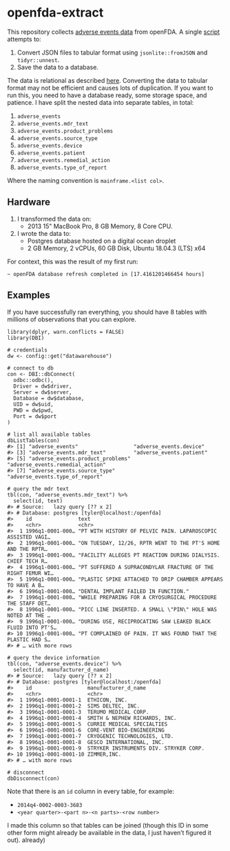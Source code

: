 
<!-- README.md is generated from README.Rmd. Please edit that file -->

openfda-extract
===============

<!-- badges: start -->
<!-- badges: end -->

This repository collects [adverse events
data](https://open.fda.gov/apis/device/event/download/) from openFDA. A
single [script](/data-raw/loop.R) attempts to:

1.  Convert JSON files to tabular format using `jsonlite::fromJSON` and
    `tidyr::unnest`.
2.  Save the data to a database.

The data is relational as described
[here](https://opendata.stackexchange.com/a/2187). Converting the data
to tabular format may not be efficient and causes lots of duplication.
If you want to run this, you need to have a database ready, some storage
space, and patience. I have split the nested data into separate tables,
in total:

1.  `adverse_events`
2.  `adverse_events.mdr_text`
3.  `adverse_events.product_problems`
4.  `adverse_events.source_type`
5.  `adverse_events.device`
6.  `adverse_events.patient`
7.  `adverse_events.remedial_action`
8.  `adverse_events.type_of_report`

Where the naming convention is `mainframe.<list col>`.

Hardware
--------

1.  I transformed the data on:
    -   2013 15" MacBook Pro, 8 GB Memory, 8 Core CPU.
2.  I wrote the data to:
    -   Postgres database hosted on a digital ocean droplet
    -   2 GB Memory, 2 vCPUs, 60 GB Disk, Ubuntu 18.04.3 (LTS) x64

For context, this was the result of my first run:

    ~ openFDA database refresh completed in [17.4161201466454 hours]

Examples
--------

If you have successfully ran everything, you should have 8 tables with
millions of observations that you can explore.

    library(dplyr, warn.conflicts = FALSE)
    library(DBI)

    # credentials
    dw <- config::get("datawarehouse")

    # connect to db
    con <- DBI::dbConnect(
      odbc::odbc(),
      Driver = dw$driver,
      Server = dw$server,
      Database = dw$database,
      UID = dw$uid,
      PWD = dw$pwd,
      Port = dw$port
    )

    # list all available tables
    dbListTables(con)
    #> [1] "adverse_events"                  "adverse_events.device"          
    #> [3] "adverse_events.mdr_text"         "adverse_events.patient"         
    #> [5] "adverse_events.product_problems" "adverse_events.remedial_action" 
    #> [7] "adverse_events.source_type"      "adverse_events.type_of_report"

    # query the mdr text
    tbl(con, "adverse_events.mdr_text") %>% 
      select(id, text)
    #> # Source:   lazy query [?? x 2]
    #> # Database: postgres [tyler@localhost:/openfda]
    #>    id               text                                                        
    #>    <chr>            <chr>                                                       
    #>  1 1996q1-0001-000… "PT WITH HISTORY OF PELVIC PAIN. LAPAROSCOPIC ASSISTED VAGI…
    #>  2 1996q1-0001-000… "ON TUESDAY, 12/26, RPTR WENT TO THE PT'S HOME AND THE RPTR…
    #>  3 1996q1-0001-000… "FACILITY ALLEGES PT REACTION DURING DIALYSIS. CHIEF TECH R…
    #>  4 1996q1-0001-000… "PT SUFFERED A SUPRACONDYLAR FRACTURE OF THE RIGHT FEMUR WI…
    #>  5 1996q1-0001-000… "PLASTIC SPIKE ATTACHED TO DRIP CHAMBER APPEARS TO HAVE A B…
    #>  6 1996q1-0001-000… "DENTAL IMPLANT FAILED IN FUNCTION."                        
    #>  7 1996q1-0001-000… "WHILE PREPARING FOR A CRYOSURGICAL PROCEDURE THE STAFF DET…
    #>  8 1996q1-0001-000… "PICC LINE INSERTED. A SMALL \"PIN\" HOLE WAS NOTED AT THE …
    #>  9 1996q1-0001-000… "DURING USE, RECIPROCATING SAW LEAKED BLACK FLUID INTO PT'S…
    #> 10 1996q1-0001-000… "PT COMPLAINED OF PAIN. IT WAS FOUND THAT THE PLASTIC HAD S…
    #> # … with more rows

    # query the device information
    tbl(con, "adverse_events.device") %>% 
      select(id, manufacturer_d_name)
    #> # Source:   lazy query [?? x 2]
    #> # Database: postgres [tyler@localhost:/openfda]
    #>    id                  manufacturer_d_name                   
    #>    <chr>               <chr>                                 
    #>  1 1996q1-0001-0001-1  ETHICON, INC.                         
    #>  2 1996q1-0001-0001-2  SIMS DELTEC, INC.                     
    #>  3 1996q1-0001-0001-3  TERUMO MEDICAL CORP.                  
    #>  4 1996q1-0001-0001-4  SMITH & NEPHEW RICHARDS, INC.         
    #>  5 1996q1-0001-0001-5  CURRIE MEDICAL SPECIALTIES            
    #>  6 1996q1-0001-0001-6  CORE-VENT BIO-ENGINEERING             
    #>  7 1996q1-0001-0001-7  CRYOGENIC TECHNOLOGIES, LTD.          
    #>  8 1996q1-0001-0001-8  GESCO INTERNATIONAL, INC.             
    #>  9 1996q1-0001-0001-9  STRYKER INSTRUMENTS DIV. STRYKER CORP.
    #> 10 1996q1-0001-0001-10 ZIMMER,INC.                           
    #> # … with more rows

    # disconnect
    dbDisconnect(con)

Note that there is an `id` column in every table, for example:

-   `2014q4-0002-0003-3683`
-   `<year quarter>-<part n>-<n parts>-<row number>`

I made this column so that tables can be joined (though this ID in some
other form might already be available in the data, I just haven’t
figured it out). already)
